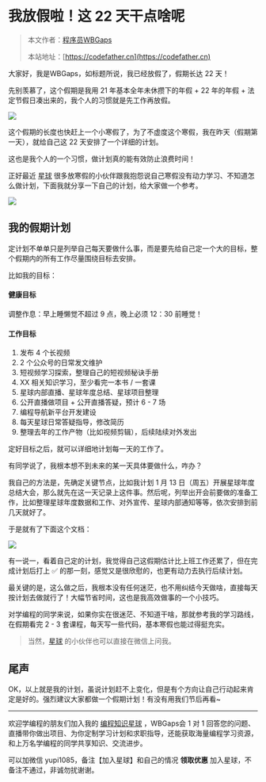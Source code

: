 # 我放假啦！这 22 天干点啥呢

> 本文作者：[程序员WBGaps](https://yuyuanweb.feishu.cn/wiki/Abldw5WkjidySxkKxU2cQdAtnah)
>
> 本站地址：[https://codefather.cn](https://codefather.cn)

大家好，我是WBGaps，如标题所说，我已经放假了，假期长达 22 天！

先别羡慕了，这个假期是我用 21 年基本全年未休攒下的年假 + 22 年的年假 + 法定节假日凑出来的，我个人的习惯就是先工作再放假。

![](https://pic.yupi.icu/5563/202311041339874.png)

这个假期的长度也快赶上一个小寒假了，为了不虚度这个寒假，我在昨天（假期第一天），就给自己这 22 天安排了一个详细的计划。

这也是我个人的一个习惯，做计划真的能有效防止浪费时间！

正好最近 [星球](https://mp.weixin.qq.com/s?__biz=MzI1NDczNTAwMA==&mid=2247524980&idx=2&sn=9ddcdb6c52aa096ed4c5ad0ced946a7d&chksm=e9c28583deb50c95f3c2665713a8bbc372c68332b3bfb846cf4b23af3f1cc07164832a291335&token=689599617&lang=zh_CN&scene=21#wechat_redirect) 很多放寒假的小伙伴跟我抱怨说自己寒假没有动力学习、不知道怎么做计划，下面我就分享一下自己的计划，给大家做一个参考。

![](https://pic.yupi.icu/5563/202311041339868.png)

## 我的假期计划

定计划不单单只是列举自己每天要做什么事，而是要先给自己定一个大的目标，整个假期内的所有工作尽量围绕目标去安排。

比如我的目标：

#### 健康目标

调整作息：早上睡懒觉不超过 9 点，晚上必须 12：30 前睡觉！

#### 工作目标

1. 发布 4 个长视频
2. 2 个公众号的日常发文维护
3. 短视频学习探索，整理自己的短视频秘诀手册
4. XX 相关知识学习，至少看完一本书 / 一套课
5. 星球内部直播、星球年度总结、星球项目整理
6. 公开直播做项目 + 公开直播答疑，预计 6 - 7 场
7. 编程导航新平台开发建设
8. 每天星球日常答疑指导，修改简历
9. 整理去年的工作产物（比如视频剪辑），后续陆续对外发出

定好目标之后，就可以详细地计划每一天的工作了。

有同学说了，我根本想不到未来的某一天具体要做什么，咋办？

我自己的方法是，先确定关键节点，比如我计划 1 月 13 日（周五）开展星球年度总结大会，那么就先在这一天记录上这件事。然后呢，列举出开会前要做的准备工作，比如整理星球年度数据和工作、对外宣传、星球内部通知等等，依次安排到前几天就好了。

于是就有了下面这个文档：

![](https://pic.yupi.icu/5563/202311041339958.png)

有一说一，看着自己定的计划，我觉得自己这假期估计比上班工作还累了，但在完成计划后打上 ✅ 的那一刻，感觉又是很欣慰的，也更有动力去执行后续计划。

最关键的是，这么做之后，我根本没有任何迷茫，也不用纠结今天做啥，直接每天按计划去做就行了！大幅节省时间，这也是我高效做事的一个小技巧。

对学编程的同学来说，如果你实在很迷茫、不知道干啥，那就参考我的学习路线，在假期看完 2 - 3 套课程，每天写一些代码，基本寒假也能过得挺充实。

> 当然，[星球](https://mp.weixin.qq.com/s?__biz=MzI1NDczNTAwMA==&mid=2247524980&idx=2&sn=9ddcdb6c52aa096ed4c5ad0ced946a7d&chksm=e9c28583deb50c95f3c2665713a8bbc372c68332b3bfb846cf4b23af3f1cc07164832a291335&token=689599617&lang=zh_CN&scene=21#wechat_redirect) 的小伙伴也可以直接在微信上问我。

## 尾声

OK，以上就是我的计划，虽说计划赶不上变化，但是有个方向让自己行动起来肯定是好的。强烈建议大家都做一个假期计划！有没有用我们节后再看~



------


欢迎学编程的朋友们加入我的 [编程知识星球](https://mp.weixin.qq.com/s?__biz=MzI1NDczNTAwMA==&mid=2247524980&idx=2&sn=9ddcdb6c52aa096ed4c5ad0ced946a7d&chksm=e9c28583deb50c95f3c2665713a8bbc372c68332b3bfb846cf4b23af3f1cc07164832a291335&token=689599617&lang=zh_CN&scene=21#wechat_redirect) ，WBGaps会 1 对 1 回答您的问题、直播带你做出项目、为你定制学习计划和求职指导，还能获取海量编程学习资源，和上万名学编程的同学共享知识、交流进步。

可以加微信 yupi1085，备注【加入星球】和自己的情况 **领取优惠** 加入星球，不备注不通过，非诚勿扰谢谢。